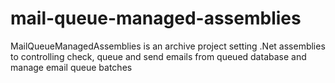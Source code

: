 # mail-queue-managed-assemblies
MailQueueManagedAssemblies is an archive project setting .Net assemblies to controlling check, queue and send emails from queued database and manage email queue batches
